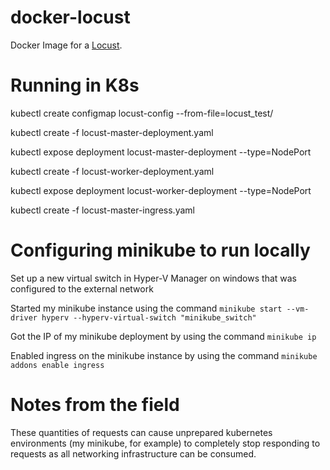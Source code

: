 # docker-locust

Docker Image for a [Locust](http://locust.io/).

# Running in K8s

kubectl create configmap locust-config --from-file=locust_test/

kubectl create -f locust-master-deployment.yaml

kubectl expose deployment locust-master-deployment --type=NodePort

kubectl create -f locust-worker-deployment.yaml

kubectl expose deployment locust-worker-deployment --type=NodePort

kubectl create -f locust-master-ingress.yaml

# Configuring minikube to run locally

Set up a new virtual switch in Hyper-V Manager on windows that was configured to the external network

Started my minikube instance using the command `minikube start --vm-driver hyperv --hyperv-virtual-switch "minikube_switch"`

Got the IP of my minikube deployment by using the command `minikube ip`

Enabled ingress on the minikube instance by using the command `minikube addons enable ingress`

# Notes from the field

These quantities of requests can cause unprepared kubernetes environments (my minikube, for example) to completely stop responding to requests as all networking infrastructure can be consumed.